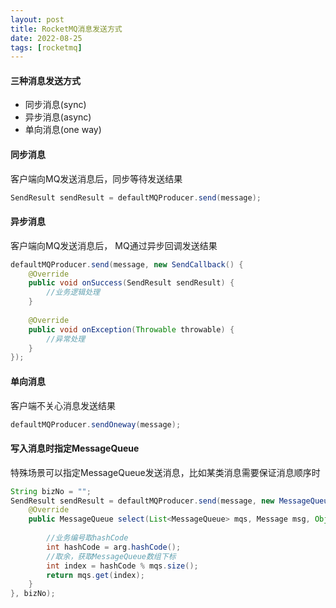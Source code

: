 ```yaml
---
layout: post
title: RocketMQ消息发送方式
date: 2022-08-25
tags: [rocketmq]
---
```


#### 三种消息发送方式
- 同步消息(sync)
- 异步消息(async)
- 单向消息(one way)

#### 同步消息
客户端向MQ发送消息后，同步等待发送结果
```java
SendResult sendResult = defaultMQProducer.send(message);
```

#### 异步消息
客户端向MQ发送消息后， MQ通过异步回调发送结果
```java
defaultMQProducer.send(message, new SendCallback() {
    @Override
    public void onSuccess(SendResult sendResult) {
        //业务逻辑处理
    }
    
    @Override
    public void onException(Throwable throwable) {
        //异常处理
    }
});
```

#### 单向消息
客户端不关心消息发送结果
```java
defaultMQProducer.sendOneway(message);
```

#### 写入消息时指定MessageQueue
特殊场景可以指定MessageQueue发送消息，比如某类消息需要保证消息顺序时
```java
String bizNo = "";
SendResult sendResult = defaultMQProducer.send(message, new MessageQueueSelector() {
    @Override
    public MessageQueue select(List<MessageQueue> mqs, Message msg, Object arg) {
        
        //业务编号取hashCode
        int hashCode = arg.hashCode();
        //取余，获取MessageQueue数组下标
        int index = hashCode % mqs.size();
        return mqs.get(index);
    }
}, bizNo);
```